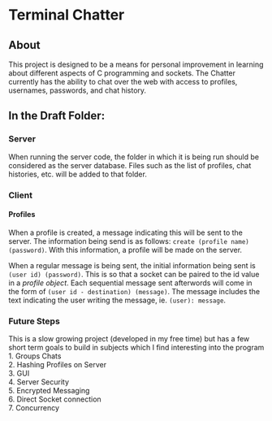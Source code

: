 Terminal Chatter
=======

## About

This project is designed to be a means for personal improvement
in learning about different aspects of C programming and sockets. The Chatter  currently has the ability to chat over the web with access to profiles, usernames, passwords, and chat history.

## In the Draft Folder:  

### Server
When running the server code, the folder in which it is being run should be considered as the server database. Files such as the list of profiles, chat histories, etc. will be added to that folder.

### Client


#### Profiles
When a profile is created, a message indicating this will be sent to the server. The information being send is as follows: `create (profile name) (password)`. With this information, a profile will be made on the server.  

When a regular message is being sent, the initial information being sent is `(user id) (password)`. This is so that a socket can be paired to the id value in a *profile object*. Each sequential message sent afterwords will come in the form of `(user id - destination) (message)`. The message includes the text indicating the user writing the message, ie. `(user): message`.

### Future Steps
This is a slow growing project (developed in my free time) but has a few short term goals to build in subjects which I find interesting into the program
    1. Groups Chats  
    2. Hashing Profiles on Server  
    3. GUI  
    4. Server Security  
    5. Encrypted Messaging  
    6. Direct Socket connection  
    7. Concurrency  
